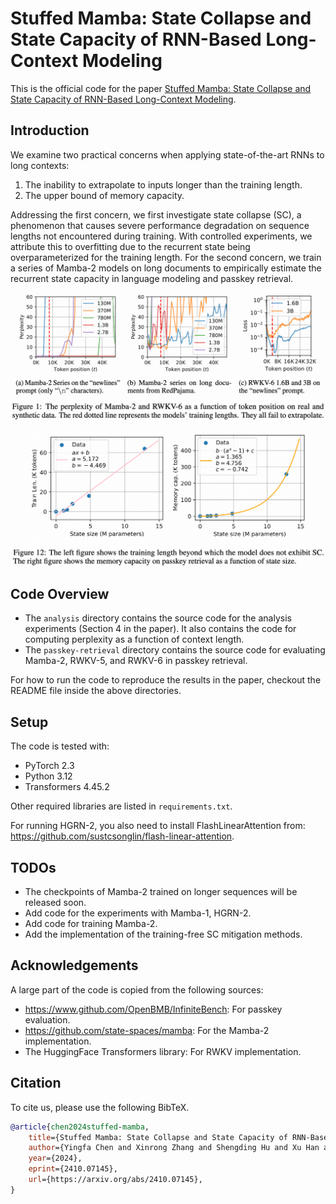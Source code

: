 # Stuffed Mamba: State Collapse and State Capacity of RNN-Based Long-Context Modeling

This is the official code for the paper [Stuffed Mamba: State Collapse and State Capacity of RNN-Based Long-Context Modeling](https://arxiv.org/abs/2410.07145). 

## Introduction

We examine two practical concerns when applying state-of-the-art RNNs to long contexts:

1. The inability to extrapolate to inputs longer than the training length.
2. The upper bound of memory capacity.

Addressing the first concern, we first investigate state collapse (SC), a phenomenon that causes severe performance degradation on sequence lengths not encountered during training. With controlled experiments, we attribute this to overfitting due to the recurrent state being overparameterized for the training length. For the second concern, we train a series of Mamba-2 models on long documents to empirically estimate the recurrent state capacity in language modeling and passkey retrieval.

![](readme-images/fig1.png)

![](readme-images/fig12.png)

## Code Overview

- The `analysis` directory contains the source code for the analysis experiments (Section 4 in the paper). It also contains the code for computing perplexity as a function of context length.
- The `passkey-retrieval` directory contains the source code for evaluating Mamba-2, RWKV-5, and RWKV-6 in passkey retrieval.

For how to run the code to reproduce the results in the paper, checkout the README file inside the above directories.

## Setup

The code is tested with:

- PyTorch 2.3
- Python 3.12
- Transformers 4.45.2

Other required libraries are listed in `requirements.txt`.

For running HGRN-2, you also need to install FlashLinearAttention from: https://github.com/sustcsonglin/flash-linear-attention.

## TODOs

- The checkpoints of Mamba-2 trained on longer sequences will be released soon.
- Add code for the experiments with Mamba-1, HGRN-2.
- Add code for training Mamba-2.
- Add the implementation of the training-free SC mitigation methods.

## Acknowledgements

A large part of the code is copied from the following sources:

- <https://www.github.com/OpenBMB/InfiniteBench>: For passkey evaluation.
- <https://github.com/state-spaces/mamba>: For the Mamba-2 implementation.
- The HuggingFace Transformers library: For RWKV implementation.

## Citation

To cite us, please use the following BibTeX.

```bibtex
@article{chen2024stuffed-mamba,
    title={Stuffed Mamba: State Collapse and State Capacity of RNN-Based Long-Context Modeling},
    author={Yingfa Chen and Xinrong Zhang and Shengding Hu and Xu Han and Zhiyuan Liu and Maosong Sun},
    year={2024},
    eprint={2410.07145},
    url={https://arxiv.org/abs/2410.07145}, 
}
```
